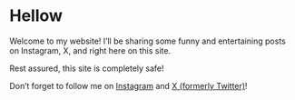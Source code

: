 

# Hellow



Welcome to my website! I’ll be sharing some funny and entertaining posts on Instagram, X, and right here on this site.

Rest assured, this site is completely safe!

Don’t forget to follow me on [Instagram](https://www.instagram.com/toky_sound/) and [X (formerly Twitter)](https://x.com/Toky_Sound)!

